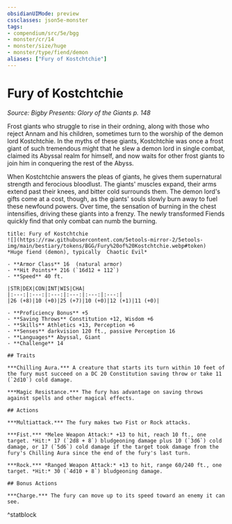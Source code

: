 ```yaml
---
obsidianUIMode: preview
cssclasses: json5e-monster
tags:
- compendium/src/5e/bgg
- monster/cr/14
- monster/size/huge
- monster/type/fiend/demon
aliases: ["Fury of Kostchtchie"]
---
```

# Fury of Kostchtchie
*Source: Bigby Presents: Glory of the Giants p. 148*  

Frost giants who struggle to rise in their ordning, along with those who reject Annam and his children, sometimes turn to the worship of the demon lord Kostchtchie. In the myths of these giants, Kostchtchie was once a frost giant of such tremendous might that he slew a demon lord in single combat, claimed its Abyssal realm for himself, and now waits for other frost giants to join him in conquering the rest of the Abyss.

When Kostchtchie answers the pleas of giants, he gives them supernatural strength and ferocious bloodlust. The giants' muscles expand, their arms extend past their knees, and bitter cold surrounds them. The demon lord's gifts come at a cost, though, as the giants' souls slowly burn away to fuel these newfound powers. Over time, the sensation of burning in the chest intensifies, driving these giants into a frenzy. The newly transformed Fiends quickly find that only combat can numb the burning.

```ad-statblock
title: Fury of Kostchtchie
![](https://raw.githubusercontent.com/5etools-mirror-2/5etools-img/main/bestiary/tokens/BGG/Fury%20of%20Kostchtchie.webp#token)
*Huge fiend (demon), typically  Chaotic Evil*

- **Armor Class** 16  (natural armor)
- **Hit Points** 216 (`16d12 + 112`)
- **Speed** 40 ft.

|STR|DEX|CON|INT|WIS|CHA|
|:---:|:---:|:---:|:---:|:---:|:---:|
|26 (+8)|10 (+0)|25 (+7)|10 (+0)|12 (+1)|11 (+0)|

- **Proficiency Bonus** +5
- **Saving Throws** Constitution +12, Wisdom +6
- **Skills** Athletics +13, Perception +6
- **Senses** darkvision 120 ft., passive Perception 16
- **Languages** Abyssal, Giant
- **Challenge** 14

## Traits

***Chilling Aura.*** A creature that starts its turn within 10 feet of the fury must succeed on a DC 20 Constitution saving throw or take 11 (`2d10`) cold damage.

***Magic Resistance.*** The fury has advantage on saving throws against spells and other magical effects.

## Actions

***Multiattack.*** The fury makes two Fist or Rock attacks.

***Fist.*** *Melee Weapon Attack:* +13 to hit, reach 10 ft., one target. *Hit:* 17 (`2d8 + 8`) bludgeoning damage plus 10 (`3d6`) cold damage, or 17 (`5d6`) cold damage if the target took damage from the fury's Chilling Aura since the end of the fury's last turn.

***Rock.*** *Ranged Weapon Attack:* +13 to hit, range 60/240 ft., one target. *Hit:* 30 (`4d10 + 8`) bludgeoning damage.

## Bonus Actions

***Charge.*** The fury can move up to its speed toward an enemy it can see.
```
^statblock